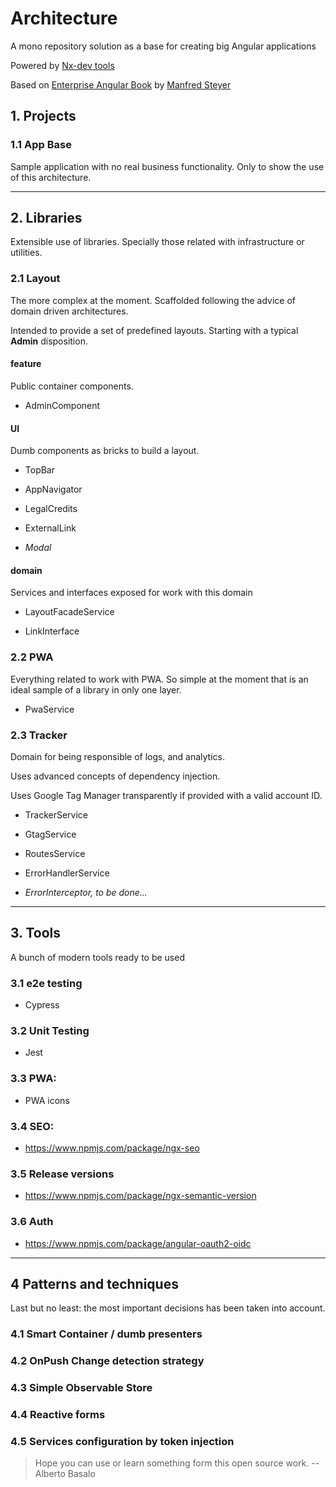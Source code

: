 # Architecture

A mono repository solution as a base for creating big Angular applications

Powered by [Nx-dev tools](https://nx.dev/web)

Based on [Enterprise Angular Book](https://leanpub.com/enterprise-angular) by [Manfred Steyer](https://twitter.com/ManfredSteyer)

## 1. Projects

### 1.1 App Base

Sample application with no real business functionality. Only to show the use of this architecture.

---

## 2. Libraries

Extensible use of libraries. Specially those related with infrastructure or utilities.

### 2.1 Layout

The more complex at the moment. Scaffolded following the advice of domain driven architectures.

Intended to provide a set of predefined layouts. Starting with a typical **Admin** disposition.

#### feature

Public container components.

- AdminComponent

#### UI

Dumb components as bricks to build a layout.

- TopBar

- AppNavigator

- LegalCredits

- ExternalLink

- _Modal_

#### domain

Services and interfaces exposed for work with this domain

- LayoutFacadeService

- LinkInterface

### 2.2 PWA

Everything related to work with PWA. So simple at the moment that is an ideal sample of a library in only one layer.

- PwaService

### 2.3 Tracker

Domain for being responsible of logs, and analytics.

Uses advanced concepts of dependency injection.

Uses Google Tag Manager transparently if provided with a valid account ID.

- TrackerService

- GtagService

- RoutesService

- ErrorHandlerService

- _ErrorInterceptor, to be done..._


---

## 3. Tools

A bunch of modern tools ready to be used

### 3.1 e2e testing

- Cypress

### 3.2 Unit Testing

- Jest

### 3.3 PWA:

 - PWA icons

### 3.4 SEO:

 - https://www.npmjs.com/package/ngx-seo

### 3.5 Release versions

- https://www.npmjs.com/package/ngx-semantic-version

### 3.6 Auth

- https://www.npmjs.com/package/angular-oauth2-oidc

---

## 4 Patterns and techniques

Last but no least: the most important decisions has been taken into account.

### 4.1 Smart Container / dumb presenters

### 4.2 OnPush Change detection strategy

### 4.3 Simple Observable Store

### 4.4 Reactive forms

### 4.5 Services configuration by token injection

> Hope you can use or learn something form this open source work.
> --Alberto Basalo
